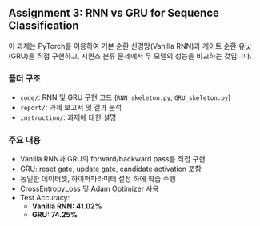 ## Assignment 3: RNN vs GRU for Sequence Classification

이 과제는 PyTorch를 이용하여 기본 순환 신경망(Vanilla RNN)과 게이트 순환 유닛(GRU)을 직접 구현하고, 시퀀스 분류 문제에서 두 모델의 성능을 비교하는 것입니다.

### 폴더 구조
- `code/`: RNN 및 GRU 구현 코드 (`RNN_skeleton.py`, `GRU_skeleton.py`)
- `report/`: 과제 보고서 및 결과 분석
- `instruction/`: 과제에 대한 설명 

### 주요 내용
- Vanilla RNN과 GRU의 forward/backward pass를 직접 구현
- GRU: reset gate, update gate, candidate activation 포함
- 동일한 데이터셋, 하이퍼파라미터 설정 하에 학습 수행
- CrossEntropyLoss 및 Adam Optimizer 사용
- Test Accuracy:
  - **Vanilla RNN: 41.02%**
  - **GRU: 74.25%**
